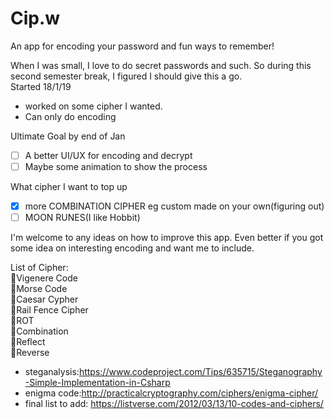 # Cip.w
An app for encoding your password and fun ways to remember!

When I was small, I love to do secret passwords and such. So during this second semester break, I figured I should give this a go.    
Started 18/1/19       
- worked on some cipher I wanted.   
- Can only do encoding

Ultimate Goal by end of Jan
- [ ] A better UI/UX for encoding and decrypt   
- [ ] Maybe some animation to show the process      

What cipher I want to top up         
- [x] more COMBINATION CIPHER eg custom made on your own(figuring out)        
- [ ] MOON RUNES(I like Hobbit)              

I'm welcome to any ideas on how to improve this app. Even better if you got some idea on interesting encoding and want me to include.

List of Cipher:   
:key:Vigenere Code    
:key:Morse Code         
:key:Caesar Cypher         
:key:Rail Fence Cipher        
:key:ROT           
:key:Combination          
:key:Reflect        
:key:Reverse           

- steganalysis:https://www.codeproject.com/Tips/635715/Steganography-Simple-Implementation-in-Csharp         
- enigma code:http://practicalcryptography.com/ciphers/enigma-cipher/
- final list to add: https://listverse.com/2012/03/13/10-codes-and-ciphers/
